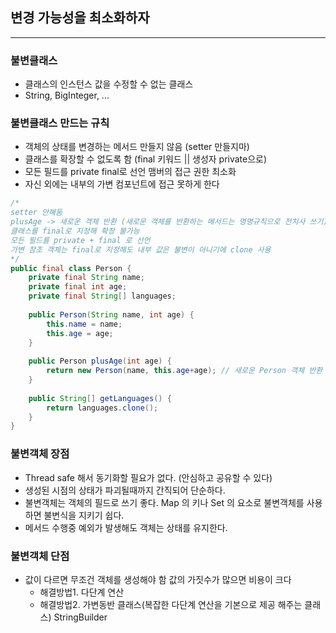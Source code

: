## 변경 가능성을 최소화하자
---
### 불변클래스
- 클래스의 인스턴스 값을 수정할 수 없는 클래스
- String, BigInteger, ...

### 불변클래스 만드는 규칙
- 객체의 상태를 변경하는 메서드 만들지 않음 (setter 만들지마)
- 클래스를 확장할 수 없도록 함 (final 키워드 || 생성자 private으로)
- 모든 필드를 private final로 선언
	맴버의 접근 권한 최소화
- 자신 외에는 내부의 가변 컴포넌트에 접근 못하게 한다


```java
/*
setter 안해둠
plusAge -> 새로운 객체 반환 (새로운 객체를 반환하는 메서드는 명명규칙으로 전치사 쓰기)
클래스를 final로 지정해 확장 불가능
모든 필드를 private + final 로 선언
가변 참조 객체는 final로 지정해도 내부 값은 불변이 아니기에 clone 사용
*/
public final class Person {
	private final String name;
    private final int age;
    private final String[] languages;
    
    public Person(String name, int age) {
    	this.name = name;
        this.age = age;
    }
    
    public Person plusAge(int age) {
    	return new Person(name, this.age+age); // 새로운 Person 객체 반환
    }
    
    public String[] getLanguages() {
    	return languages.clone();
    }
}
```


### 불변객체 장점
- Thread safe 해서 동기화할 필요가 없다. (안심하고 공유할 수 있다)
- 생성된 시점의 상태가 파괴될때까지 간직되어 단순하다.
- 불변객체는 객체의 필드로 쓰기 좋다.
	Map 의 키나 Set 의 요소로 불변객체를 사용하면 불변식을 지키기 쉽다.
- 메서드 수행중 예외가 발생해도 객체는 상태를 유지한다.

### 불변객체 단점
- 값이 다르면 무조건 객체를 생성해야 함
	값의 가짓수가 많으면 비용이 크다
    - 해결방법1. 다단계 연산
    - 해결방법2. 가변동반 클래스(복잡한 다단계 연산을 기본으로 제공 해주는 클래스) StringBuilder

